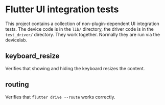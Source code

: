 # Flutter UI integration tests

This project contains a collection of non-plugin-dependent UI integration tests.
The device code is in the `lib/` directory, the driver code is in the
`test_driver/` directory. They work together. Normally they are run via the
devicelab.

## keyboard_resize

Verifies that showing and hiding the keyboard resizes the content.

## routing

Verifies that `flutter drive --route` works correctly.
